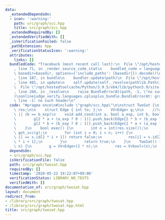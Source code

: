 ```yaml
---
data:
  _extendedDependsOn:
  - icon: ':warning:'
    path: src/graph/scc.hpp
    title: src/graph/scc.hpp
  _extendedRequiredBy: []
  _extendedVerifiedWith: []
  _isVerificationFailed: false
  _pathExtension: hpp
  _verificationStatusIcon: ':warning:'
  attributes:
    links: []
  bundledCode: "Traceback (most recent call last):\n  File \"/opt/hostedtoolcache/Python/3.9.5/x64/lib/python3.9/site-packages/onlinejudge_verify/documentation/build.py\"\
    , line 71, in _render_source_code_stat\n    bundled_code = language.bundle(stat.path,\
    \ basedir=basedir, options={'include_paths': [basedir]}).decode()\n  File \"/opt/hostedtoolcache/Python/3.9.5/x64/lib/python3.9/site-packages/onlinejudge_verify/languages/cplusplus.py\"\
    , line 187, in bundle\n    bundler.update(path)\n  File \"/opt/hostedtoolcache/Python/3.9.5/x64/lib/python3.9/site-packages/onlinejudge_verify/languages/cplusplus_bundle.py\"\
    , line 401, in update\n    self.update(self._resolve(pathlib.Path(included), included_from=path))\n\
    \  File \"/opt/hostedtoolcache/Python/3.9.5/x64/lib/python3.9/site-packages/onlinejudge_verify/languages/cplusplus_bundle.py\"\
    , line 260, in _resolve\n    raise BundleErrorAt(path, -1, \"no such header\"\
    )\nonlinejudge_verify.languages.cplusplus_bundle.BundleErrorAt: graph/scc.hpp:\
    \ line -1: no such header\n"
  code: "#pragma once\n#include \"graph/scc.hpp\"\n\nstruct TwoSat {\n    V<bool>\
    \ res;\n\n    struct Edge { int to; };\n    VV<Edge> g;\n\n    //(a == a_exp)\
    \ || (b == b_exp)\n    void add_cond(int a, bool a_exp, int b, bool b_exp) {\n\
    \        g[2 * a + (a_exp ? 0 : 1)].push_back(Edge{2 * b + (b_exp ? 1 : 0)});\n\
    \        g[2 * b + (b_exp ? 0 : 1)].push_back(Edge{2 * a + (a_exp ? 1 : 0)});\n\
    \    }\n    bool exec() {\n        int n = int(res.size());\n        auto s =\
    \ get_scc(g);\n        for (int i = 0; i < n; i++) {\n            if (s.id[2 *\
    \ i] == s.id[2 * i + 1]) return false;\n            res[i] = s.id[2 * i] < s.id[2\
    \ * i + 1];\n        }\n        return true;\n    }\n    TwoSat() {}\n    TwoSat(int\
    \ n) {\n        g = VV<Edge>(2 * n);\n        res = V<bool>(n);\n    }\n};\n"
  dependsOn:
  - src/graph/scc.hpp
  isVerificationFile: false
  path: src/graph/twosat.hpp
  requiredBy: []
  timestamp: '2020-05-22 19:22:07+09:00'
  verificationStatus: LIBRARY_NO_TESTS
  verifiedWith: []
documentation_of: src/graph/twosat.hpp
layout: document
redirect_from:
- /library/src/graph/twosat.hpp
- /library/src/graph/twosat.hpp.html
title: src/graph/twosat.hpp
---
```

